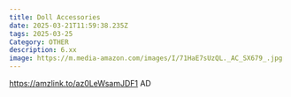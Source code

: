 ```yaml
---
title: Doll Accessories
date: 2025-03-21T11:59:38.235Z
tags: 2025-03-25
Category: OTHER
description: 6.xx
image: https://m.media-amazon.com/images/I/71HaE7sUzQL._AC_SX679_.jpg
---
```

https://amzlink.to/az0LeWsamJDF1   AD